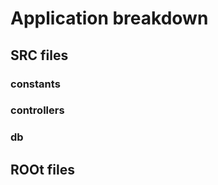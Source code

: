 # Application breakdown

## SRC files

### **constants**

### **controllers**

### **db**

## ROOt files
